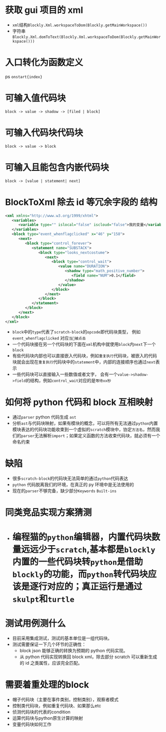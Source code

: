 # 获取 gui 项目的 xml

- `xml`结构`Blockly.Xml.workspaceToDom(Blockly.getMainWorkspace())`
- 字符串`Blockly.Xml.domToText(Blockly.Xml.workspaceToDom(Blockly.getMainWorkspace()))`

# 入口转化为函数定义

ps `onstart{index}`

# 可输入值代码块

`block -> value -> shadow -> [filed | block]`

# 可输入代码块代码块

`block -> value -> block`

# 可输入且能包含内嵌代码块

`block -> [value | statement| next]`

# BlockToXml 除去 id 等冗余字段的 结构

```xml
<xml xmlns="http://www.w3.org/1999/xhtml">
   <variables>
      <variable type="" islocal="false" iscloud="false">我的变量</variable>
   </variables>
   <block type="event_whenflagclicked" x="46" y="158">
      <next>
         <block type="control_forever">
            <statement name="SUBSTACK">
               <block type="looks_nextcostume">
                  <next>
                     <block type="control_wait">
                        <value name="DURATION">
                           <shadow type="math_positive_number">
                              <field name="NUM">0.1</field>
                           </shadow>
                        </value>
                     </block>
                  </next>
               </block>
            </statement>
         </block>
      </next>
   </block>
</xml>
```

- `block`中的`type`代表了`scratch-block`的`opcode`即代码块类型， 例如`event_whenflagclicked` 对应`当🚩被点击`
- 一个代码块接在另一个代码块的下面在`xml`机构中就使用`block`内`next`下一个`block`
- 有些代码块内部也可以直接嵌入代码块，例如`重复执行`代码块，被嵌入的代码块就会出现在`重复执行`代码块中的`statement`中，内部的连接顺序也通过`next`表示
- 一些代码块可以直接输入一些数值或者文字， 会有一个`value->shadow->field`的结构，例如`control_wait`对应的是`等待xx秒`

# 如何将 python 代码和 block 互相映射

- 通过`parser` python 代码生成 `ast`
- 分析`ast`与代码块映射，如果有模块的概念，可以将所有无法通过`python`内置模块表达的代码块功能收束到一个虚拟的`scratch`模块中，协定`方法名`，然而我们的`parser`无法解析`import`；如果定义函数的方法收束代码块，就必须有一个命名约束

# 缺陷

- 很多`scratch-block`的代码块无法简单的通过`python`代码表达
- `python` 代码脱离我们的环境，在真正的 py 环境中是无法使用的
- 现在的`parser`不够完备，缺少部分`Keywords` `Built-ins`

# 同类竞品实现方案猜测

- # 编程猫的`python`编辑器，内置代码块数量远远少于`scratch`,基本都是`blockly`内置的一些代码块转`python`是借助`blockly`的功能，而`python`转代码块应该是逐行对应的；真正运行是通过`skulpt`和`turtle`



# 测试用例测什么

* 目前采用集成测试，测试的基本单位是一组代码块。
* 测试需要保证一下几个环节的正确性：
  * block json 能够正确的转换为预期的 python 代码实现。
  * 从 python 代码实现转换回 block xml，除去部分 scratch 可以重新生成的 id 之类属性，应该完全匹配。

# 需要着重处理的block

* 帽子代码块（主要在事件类别，控制类别），观察者模式
* 控制类代码块，例如重复代码块、如果那么etc
* 侦测代码块的代表的condition
* 运算代码块与python原生计算的映射
* 变量代码块如何工作
